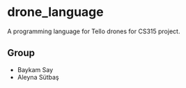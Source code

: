 # drone_language
A programming language for Tello drones for CS315 project.
## Group
- Baykam Say
- Aleyna Sütbaş